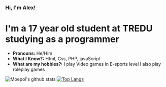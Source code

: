 ### Hi, I'm Alex!

# I'm a 17 year old student at TREDU studying as a programmer
- **Pronouns:** He/Him
- **What I Know?:** Html, Css, PHP, javaScript
- **What are my hobbies?:** I play Video games in E-sports level I also play roleplay games

![Moepoi's github stats](https://bad-apple-github-readme.vercel.app/api?show_bg=1&username=supahmonke&theme=dark)
[![Top Langs](https://github-readme-stats.vercel.app/api/top-langs/?username=supahmonke&langs_count=8&layout=compact&hide_border=1&theme=dark&bg_color=0d1117)](https://github.com/anuraghazra/github-readme-stats)
